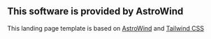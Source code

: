 ## This software is provided by AstroWind

This landing page template is based on [AstroWind](https://github.com/onwidget/astrowind) and [Tailwind CSS](https://github.com/tailwindlabs/tailwindcss)
